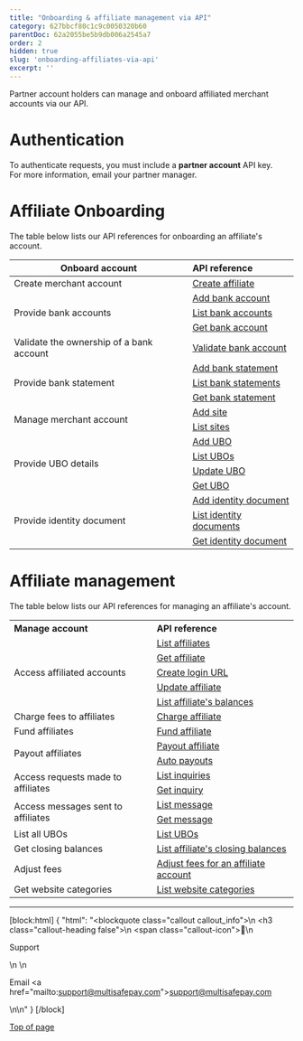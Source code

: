 ```yaml
---
title: "Onboarding & affiliate management via API"
category: 627bbcf80c1c9c0050320b60
parentDoc: 62a2055be5b9db006a2545a7
order: 2
hidden: true
slug: 'onboarding-affiliates-via-api'
excerpt: ''
---
```


Partner account holders can manage and onboard affiliated merchant accounts via our API.

# Authentication

To authenticate requests, you must include a **partner account** API key.  
For more information, email your partner manager.

# Affiliate Onboarding

The table below lists our API references for onboarding an affiliate's account.

<table>
  <thead>
    <tr>
      <th>Onboard account</th>
      <th style="text-align:left;">API reference</th>
    </tr>
  </thead>
  <tbody>
    <tr>
      <td>Create merchant account</td>
      <td>
        <a href="https://docs.multisafepay.com/reference/createaffiliate" target="_blank">Create affiliate</a>
        <i class="fa fa-external-link"></i>
      </td>
    </tr>
    <tr>
      <td rowspan="3">Provide bank accounts</td>
      <td>
        <a href="https://docs.multisafepay.com/reference/addaffiliatebankaccount" target="_blank">Add bank account</a>
        <i class="fa fa-external-link" style="font-size:12px;color:#8b929e"></i>
      </td>
    </tr>
    <tr>
      <td>
        <a href="https://docs.multisafepay.com/reference/listaffiliatebankaccounts" target="_blank">List bank accounts</a>
        <i class="fa fa-external-link" style="font-size:12px;color:#8b929e"></i>
      </td>
    </tr>
    <tr>
      <td>
        <a href="https://docs.multisafepay.com/reference/getbankaccount" target="_blank">Get bank account</a>
        <i class="fa fa-external-link" style="font-size:12px;color:#8b929e"></i>
      </td>
    </tr>
    <tr>
      <td>Validate the ownership of a bank account</td>
      <td>
        <a href="https://docs.multisafepay.com/reference/validatebankaccount" target="_blank">Validate bank account</a>
        <i class="fa fa-external-link" style="font-size:12px;color:#8b929e"></i>
      </td>
    </tr>
    <tr>
      <td rowspan="3">Provide bank statement</td>
      <td>
        <a href="https://docs.multisafepay.com/reference/addbankstatement" target="_blank">Add bank statement</a>
        <i class="fa fa-external-link" style="font-size:12px;color:#8b929e"></i>
      </td>
    </tr>
    <tr>
      <td>
        <a href="https://docs.multisafepay.com/reference/listbankstatements" target="_blank">List bank statements</a>
        <i class="fa fa-external-link" style="font-size:12px;color:#8b929e"></i>
      </td>
    </tr>
    <tr>
      <td>
        <a href="https://docs.multisafepay.com/reference/getbankstatement" target="_blank">Get bank statement</a>
        <i class="fa fa-external-link" style="font-size:12px;color:#8b929e"></i>
      </td>
    </tr>
    <tr>
      <td rowspan="2">Manage merchant account</td>
      <td>
        <a href="https://docs.multisafepay.com/reference/addaffiliatesite" target="_blank">Add site</a>
        <i class="fa fa-external-link" style="font-size:12px;color:#8b929e"></i>
      </td>
    </tr>
    <tr>
      <td>
        <a href="https://docs.multisafepay.com/reference/listaffiliatesites" target="_blank">List sites</a>
        <i class="fa fa-external-link" style="font-size:12px;color:#8b929e"></i>
      </td>
    </tr>
    <tr>
      <td rowspan="4">Provide UBO details</td>
      <td>
        <a href="https://docs.multisafepay.com/reference/addaffiliateubo" target="_blank">Add UBO</a>
        <i class="fa fa-external-link" style="font-size:12px;color:#8b929e"></i>
      </td>
    </tr>
    <tr>
      <td>
        <a href="https://docs.multisafepay.com/reference/listaffiliateubos" target="_blank">List UBOs</a>
        <i class="fa fa-external-link" style="font-size:12px;color:#8b929e"></i>
      </td>
    </tr>
    <tr>
      <td>
        <a href="https://docs.multisafepay.com/reference/updateubo" target="_blank">Update UBO</a>
        <i class="fa fa-external-link" style="font-size:12px;color:#8b929e"></i>
      </td>
    </tr>
    <tr>
      <td>
        <a href="https://docs.multisafepay.com/reference/getubo" target="_blank">Get UBO</a>
        <i class="fa fa-external-link" style="font-size:12px;color:#8b929e"></i>
      </td>
    </tr>
    <tr>
      <td rowspan="3">Provide identity document</td>
      <td>
        <a href="https://docs.multisafepay.com/reference/addidentitydoc" target="_blank">Add identity document</a>
        <i class="fa fa-external-link" style="font-size:12px;color:#8b929e"></i>
      </td>
    </tr>
    <tr>
      <td>
        <a href="https://docs.multisafepay.com/reference/listidentitydocs" target="_blank">List identity documents</a>
        <i class="fa fa-external-link" style="font-size:12px;color:#8b929e"></i>
      </td>
    </tr>
    <tr>
      <td>
        <a href="https://docs.multisafepay.com/reference/getidentitydoc" target="_blank">Get identity document</a>
        <i class="fa fa-external-link" style="font-size:12px;color:#8b929e"></i>
      </td>
    </tr>
  </tbody>
</table>

# Affiliate management

The table below lists our API references for managing an affiliate's account.

<table style="text-align: left;">
  <tr>
    <th>Manage account</th>
    <th style="text-align: left;">API reference</th>
  </tr>
  <tr>
    <td rowspan="5">Access affiliated accounts</td>
    <td>
      <a href="https://docs.multisafepay.com/reference/listaffiliates" target="_blank">List affiliates</a>
      <i class="fa fa-external-link" style="font-size:12px;color:#8b929e"></i>
    </td>
  </tr>
  <tr>
    <td>
      <a href="https://docs.multisafepay.com/reference/getaffiliate" target="_blank">Get affiliate</a>
      <i class="fa fa-external-link" style="font-size:12px;color:#8b929e"></i>
    </td>
  </tr>
  <tr>
    <td>
      <a href="https://docs.multisafepay.com/docs/generate-login-url-1" target="_blank">Create login URL</a>
      <i class="fa fa-external-link" style="font-size:12px;color:#8b929e"></i>
    </td>
  </tr>
  <tr>
    <td>
      <a href="https://docs.multisafepay.com/reference/updateaffiliate" target="_blank">Update affiliate</a>
      <i class="fa fa-external-link" style="font-size:12px;color:#8b929e"></i>
    </td>
  </tr>
  <tr>
    <td>
      <a href="https://docs.multisafepay.com/reference/listaffiliatebalances" target="_blank">List affiliate's balances</a>
      <i class="fa fa-external-link" style="font-size:12px;color:#8b929e"></i>
    </td>
  </tr>
  <tr>
    <td>Charge fees to affiliates</td>
    <td>
      <a href="https://docs.multisafepay.com/reference/chargeaffiliate" target="_blank">Charge affiliate</a>
      <i class="fa fa-external-link" style="font-size:12px;color:#8b929e"></i>
    </td>
  </tr>
  <tr>
    <td>Fund affiliates</td>
    <td>
      <a href="https://docs.multisafepay.com/reference/partnercreatefundforsubaccount" target="_blank">Fund affiliate</a>
      <i class="fa fa-external-link" style="font-size:12px;color:#8b929e"></i>
    </td>
  </tr>
  <tr>
    <td rowspan="2">Payout affiliates</td>
    <td>
      <a href="https://docs.multisafepay.com/reference/payoutaffiliate" target="_blank">Payout affiliate</a>
      <i class="fa fa-external-link" style="font-size:12px;color:#8b929e"></i>
    </td>
  </tr>
  <tr>
    <td>
      <a href="https://docs.multisafepay.com/docs/auto-payouts" target="_blank">Auto payouts</a>
      <i class="fa fa-external-link" style="font-size:12px;color:#8b929e"></i>
    </td>
  </tr>
  <tr>
    <td rowspan="2">Access requests made to affiliates</td>
    <td>
      <a href="https://docs.multisafepay.com/reference/partnerlistaccountinquiries" target="_blank">List inquiries</a>
      <i class="fa fa-external-link" style="font-size:12px;color:#8b929e"></i>
    </td>
  </tr>
  <tr>
    <td>
      <a href="https://docs.multisafepay.com/reference/partnergetaccountinquiry" target="_blank">Get inquiry</a>
      <i class="fa fa-external-link" style="font-size:12px;color:#8b929e"></i>
    </td>
  </tr>
  <tr>
    <td rowspan="2">Access messages sent to affiliates</td>
    <td>
      <a href="https://docs.multisafepay.com/reference/partnerlistaccountmessages" target="_blank">List message</a>
      <i class="fa fa-external-link" style="font-size:12px;color:#8b929e"></i>
    </td>
  </tr>
  <tr>
    <td>
      <a href="https://docs.multisafepay.com/reference/partnergetaccountmessage" target="_blank">Get message</a>
      <i class="fa fa-external-link" style="font-size:12px;color:#8b929e"></i>
    </td>
  </tr>
  <tr>
    <td>List all UBOs</td>
    <td>
      <a href="https://docs.multisafepay.com/reference/listaffiliateubos" target="_blank">List UBOs</a>
      <i class="fa fa-external-link" style="font-size:12px;color:#8b929e"></i>
    </td>
  </tr>
  <tr>
    <td>Get closing balances</td>
    <td>
      <a href="https://docs.multisafepay.com/reference/partnerlistaccountclosingbalances" target="_blank">List affiliate's closing balances</a>
      <i class="fa fa-external-link" style="font-size:12px;color:#8b929e"></i>
    </td>
  </tr>
  <tr>
    <td>Adjust fees</td>
    <td>
      <a href="https://docs.multisafepay.com/reference/partnerupdatefee" target="_blank">Adjust fees for an affiliate account</a>
      <i class="fa fa-external-link" style="font-size:12px;color:#8b929e"></i>
    </td>
  </tr>
  <tr>
    <td>Get website categories</td>
    <td>
      <a href="https://docs.multisafepay.com/reference/listsitecategories" target="_blank">List website categories</a>
      <i class="fa fa-external-link" style="font-size:12px;color:#8b929e"></i>
    </td>
  </tr>
</table>

---

[block:html]
{
  "html": "<blockquote class=\"callout callout_info\">\n    <h3 class=\"callout-heading false\">\n        <span class=\"callout-icon\">💬</span>\n        <p>Support</p>\n    </h3>\n    <p>Email <a href=\"mailto:support@multisafepay.com\">support@multisafepay.com</a></p>\n</blockquote>\n"
}
[/block]

[Top of page](#)